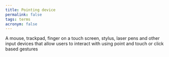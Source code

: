 ```yaml
---
title: Pointing device
permalink: false
tags: terms
acronym: false
---
```

A mouse, trackpad, finger on a touch screen, stylus, laser pens and other input devices that allow users to interact with using point and touch or click based gestures